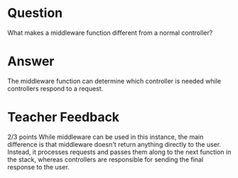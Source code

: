 # Question

What makes a middleware function different from a normal controller?

# Answer
The middleware function can determine which controller is needed while controllers respond to a request.

# Teacher Feedback
2/3 points 
While middleware can be used in this instance, the main difference is that middleware doesn't return anything directly to the user. Instead, it processes requests and passes them along to the next function in the stack, whereas controllers are responsible for sending the final response to the user.